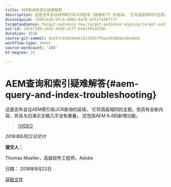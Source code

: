 ```yaml
---
title: AEM查询和索引疑难解答
description: 这是去年会议AEM索引和JCR查询（链接如下）的延续。 它将涵盖相同的主题，但具有全新内容，并且与旧演示文稿几乎没有重叠。 还包括AEM 6.4的新增功能。
discoiquuid: 7d95cb2b-9fc4-4d0e-8a70-a751f4487f77
targetaudience: target-audience new;target-audience ongoing;target-audience upgrader
exl-id: 18c67108-c642-43dd-a177-b441f03a83bb
duration: 3538
source-git-commit: 9a297cda953d4414131657f9ac84580aea0eabeb
workflow-type: tm+mt
source-wordcount: '104'
ht-degree: 1%

---
```


# AEM查询和索引疑难解答{#aem-query-and-index-troubleshooting}

这是去年会议AEM索引和JCR查询的延续。 它将涵盖相同的主题，但具有全新内容，并且与旧演示文稿几乎没有重叠。 还包括AEM 6.4的新增功能。

>[!VIDEO](https://video.tv.adobe.com/v/23429/?quality=0)

*2018年8月22日交付*

**提交人：**

Thomas Mueller，高级软件工程师，Adobe

日期： 2018年8月22日

[获取文件](assets/aem-gems-aem-queryandindextroubleshooting-08222018.pdf)
<!--
[Get back to the Overview](https://helpx.adobe.com/experience-manager/kt/eseminars/gems/aem-index.html)
-->
